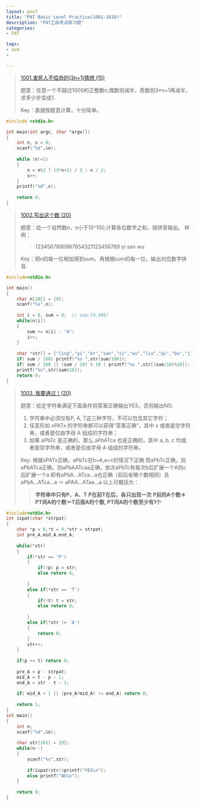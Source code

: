 ```yaml
---
layout: post
title: "PAT Basic Level Practice(1001-1010)"
description: "PAT乙级考试练习题"
categories:
- PAT

tags:
- acm
- 

---
```



>[1001.害死人不偿命的(3n+1)猜想 (15)][1]
>
> 题意：任意一个不超过1000的正整数n,偶数则减半，奇数则3*n+1再减半，求多少步变成1.
> 
> Key：直接按题意计算，十分简单。

~~~c 
#include <stdio.h>

int main(int argc, char *argv[]) 
{
    int n, s = 0;
    scanf("%d",&n);
    
    while (n!=1) 
    {
        n = n%2 ? (3*n+1) / 2 : n / 2;
        s++;
    }
    printf("%d",s);
    
    return 0;
}
~~~

> [1002.写出这个数 (20)][2]
> 
> 题意：给一个自然数n，n小于10^100,计算各位数字之和，按拼音输出。
> 样例：
> >1234567890987654321123456789
> >yi san wu
> 
> Key：把n的每一位相加得到sum，再根据sum的每一位，输出对应数字拼音.

```c
#include<stdio.h>

int main()
{
    char n[102] = {0};
    scanf("%s",n);
    
    int i = 0, sum = 0;  // sum:[0,909]
    while(n[i])
    {
        sum += n[i] - '0';
        i++;
    }
    
    char *str[] = {"ling","yi","er","san","si","wu","liu","qi","ba","jiu"};
    if( sum / 100) printf("%s ",str[sum/100]);
    if( sum / 100 || (sum / 10) % 10 ) printf("%s ",str[(sum/10)%10]);
    printf("%s",str[sum%10]);
    return 0;
}
```

>[1003. 我要通过！(20)][3]
>
> 题意：给定字符串满足下面条件则答案正确输出YES，否则输出NO.
> 1. 字符串中必须仅有P, A, T这三种字符，不可以包含其它字符；
> 2. 任意形如 xPATx 的字符串都可以获得“答案正确”，其中 x 或者是空字符串，或者是仅由字母 A 组成的字符串；
> 3. 如果 aPbTc 是正确的，那么 aPbATca 也是正确的，其中 a, b, c 均或者是空字符串，或者是仅由字母 A 组成的字符串。
>
>Key: 根据xPATx正确，aPbTc在b=A,a=c的情况下正确
>而aPbTc正确，则aPbATca正确，则aPbAATcaa正确，依次aPbTc有每次b后扩展一个A则c后扩展一个a
>即有aPbA...ATca...a也正确（前后省略个数相同）且aPbA...ATca...a ＝ aPAA...ATaa...a
>以上可概括为：
>>**字符串中只有P、A、T**
>>**P在前T在后，各只出现一次**
>>**P前的A个数＊PT间A的个数＝T后面A的个数, PT间A的个数至少有1个**
>>
>

```c
#include<stdio.h>
int ispat(char *strpat)
{
    char *p = 0,*t = 0,*str = strpat;
    int pre_A,mid_A,end_A;
    
    while(*str)
    {
        if(*str == 'P')
        {
            if(!p) p = str;
            else return 0;
            
        }
        else if(*str == 'T')
        {
            if(!t) t = str;
            else return 0;
            
        }
        else if(*str != 'A')
        {
            return 0;
        }
        str++;
    }
    
    if(p >= t) return 0;
    
    pre_A = p - strpat;
    mid_A = t - p - 1;
    end_A = str - t - 1;
    
    if( mid_A < 1 || (pre_A*mid_A) != end_A) return 0;
    
    return 1;
}
int main()
{
    int n;
    scanf("%d",&n);
    
    char str[101] = {0};
    while(n--)
    {
        scanf("%s",str);
        
        if(ispat(str))printf("YES\n");
        else printf("NO\n");
    }
    
    return 0;
}
```


[1]:http://www.patest.cn/contests/pat-b-practise/1001
[2]:http://www.patest.cn/contests/pat-b-practise/1002
[3]:http://www.patest.cn/contests/pat-b-practise/1003